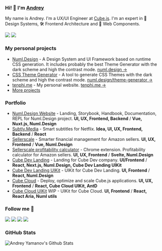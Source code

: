 ### Hi! 👋 I'm [Andrey](https://tenphi.me)

My name is Andrey. I'm a UX/UI Engineer at [Cube.js](https://cube.dev).
I'm an expert in 🌈 Design Systems, 🛠 Frontend Architecture and 🚀 Web Components.

[![](https://komarev.com/ghpvc/?username=tenphi&color=blue&label=Profile%20Views)](https://github.com/tenphi)
[![](https://img.shields.io/github/followers/tenphi?label=GitHub%20Followers)](https://github.com/tenphi)

### My personal projects

- [Numl.Design](https://github.com/numldesign/numl) - A Design System and UI Framework based on runtime CSS generation. It includes probably the best Theme Generator with the dark scheme and high the contrast mode. [numl.design →](https://numl.design)
- [CSS Theme Generator](https://github.com/numldesign/theme-generator) - A tool to generate CSS Themes with the dark scheme and high the contrast mode. [numl.design/theme-generator →](https://numl.design/theme-generator)
- [tenphi.me](https://github.com/tenphi/tenphi.me) - My personal website. [tenphi.me →](https://tenphi.me)
- [More projects](https://github.com/tenphi?tab=repositories)

### Portfolio

- [Numl.Design Website](https://numl.design) - Landing, Storybook, Handbook, Documentation, REPL for Numl.Design project. **UI, UX, Frontend, Backend** / **Vue, Nuxt.js, Numl.Design**
- [Subtly.Media](https://subtly.media) - Smart subtitles for Netflix. **Idea, UI, UX, Frontend, Backend** / **React**
- [Sellerscale](https://sellerscale.com) - Smarter financial management for Amazon sellers. **UI, UX, Frontend** / **Vue, Numl.Design**
- [Sellerscale profitability calculator](https://chrome.google.com/webstore/detail/sellerscale-profitability/jfdcmkcpbmiddlfkbifgjfngdckbajfl) - Chrome extension. Profitability calculator for Amazon sellers. **UI, UX, Frontend** / **Svelte, Numl.Design**
- [Cube Dev Landing](https://cube.dev) - Landing for Cube Dev company. **UI/Frontend** / **React, Next.js, Numl.Design, Cube Dev Landing UIKit**
- [Cube Dev Landing UIKit](https://cubejs-uikit.vercel.app/) - UIKit for Cube Dev Landing. **UI, Frontend** / **React, Numl.Design**
- [Cube Cloud](https://cubecloud.dev) - Deploy, optimize and scale Cube.js applications. **UI, UX, Frontend** / **React, Cube Cloud UIKit, AntD**
- [Cube Cloud UIKit](https://cube-uikit-storybook.netlify.app/) WIP - UIKit for Cube Cloud. **UI, Frontend** / **React, React Aria, Numl utils**

### Follow me 👋

[![](https://img.shields.io/badge/twitter-%230077B5.svg?&style=for-the-badge&logo=twitter&logoColor=white&color=1DA1F2)](https://twitter.com/tenphi) 
[![](https://img.shields.io/badge/linkedin-%230077B5.svg?&style=for-the-badge&logo=linkedin&logoColor=white&color=0077B5)](https://linkedin.com/in/tenphi/)
[![](https://img.shields.io/badge/instagram-%230077B5.svg?&style=for-the-badge&logo=instagram&logoColor=white&color=C13584)](https://instagram.com/tenphi/)
[![](https://img.shields.io/badge/facebook-%230077B5.svg?&style=for-the-badge&logo=facebook&logoColor=white&color=4267B2)](https://facebook.com/tenphi/)

### GitHub Stats

![Andrey Yamanov's Github Stats](https://github-readme-stats.vercel.app/api?username=tenphi&theme=dark)

<!--
**tenphi/tenphi** is a ✨ _special_ ✨ repository because its `README.md` (this file) appears on your GitHub profile.

Here are some ideas to get you started:

- 🔭 I’m currently working on ...
- 🌱 I’m currently learning ...
- 👯 I’m looking to collaborate on ...
- 🤔 I’m looking for help with ...
- 💬 Ask me about ...
- 📫 How to reach me: ...
- 😄 Pronouns: ...
- ⚡ Fun fact: ...
-->
